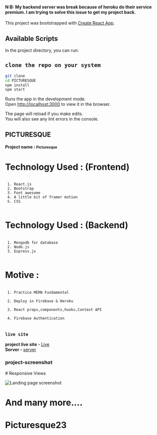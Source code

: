  
#### N:B: My backend server was break because of heroku do their service premium. I am trying to solve this issue to get my project back. 
This project was bootstrapped with [Create React App](https://github.com/facebook/create-react-app).

## Available Scripts

In the project directory, you can run:

## `clone the repo on your system`
```bash
git clone
cd PICTURESQUE
npm install
npm start
```
Runs the app in the development mode.\
Open [http://localhost:3000](http://localhost:3000) to view it in the browser.

The page will reload if you make edits.\
You will also see any lint errors in the console.

## PICTURESQUE

<h4>Project name :  <small>Picturesque</small></h4>


 
 # Technology Used : (Frontend) 
 
```
 
 1. React.js 
 2. Bootstrap 
 3. Font awesome
 4. A little bit of framer motion
 5. CSS
 
``` 
# Technology Used : (Backend) 
 
```
 
 1. Mongodb for database 
 2. Node.js 
 3. Express.js 
 
```
 
# Motive : 

 
```
 
 1. Practice MERN Fundamental 

 2. Deploy in Firebase & Heroku 

 3. React props,components,hooks,Context API 

 4. Firebase Authentication 
 
```
 
### `live site` 
<strong>project live site - </strong> <a href="https://photography-2021.web.app/">Live</a> <br/>
<strong>Server - </strong> <a href="https://photograpy-server-eight.vercel.app">server</a>

<h3>project-screenshot</h3>
<!-- 
https://i.ibb.co/vqVSJL1/Screenshot-178.png
 -->
 # Responsive Views
 
![Landing page screenshot](https://i.ibb.co/6Xp7dsD/Fire-Shot-Capture-017-Multi-Device-Website-Mockup-Generator-techsini-com.png)
 
# And many more.... 
 
# Picturesque23
